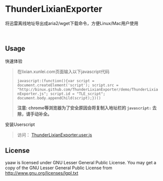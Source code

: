ThunderLixianExporter
=====================

将迅雷离线地址导出成aria2/wget下载命令，方便Linux/Mac用户使用

<br />

Usage
-----

快速体验
> 在lixian.xunlei.com页面输入以下javascript代码
> 
> `javascript:(function(){var script = document.createElement('script'); script.src = "http://binux.github.com/ThunderLixianExporter/demo/ThunderLixianExporter.js"; script.id = "TLE_script"; document.body.appendChild(script);})()`
> 
> **注意:  chrome等浏览器为了安全原因会将复制入地址栏的 `javascript:` 去除，请手动补全。**

安装Userscript
> 访问： [ThunderLixianExporter.user.js](demo/ThunderLixianExporter.user.js)

License
-------
yaaw is licensed under GNU Lesser General Public License.
You may get a copy of the GNU Lesser General Public License from http://www.gnu.org/licenses/lgpl.txt
